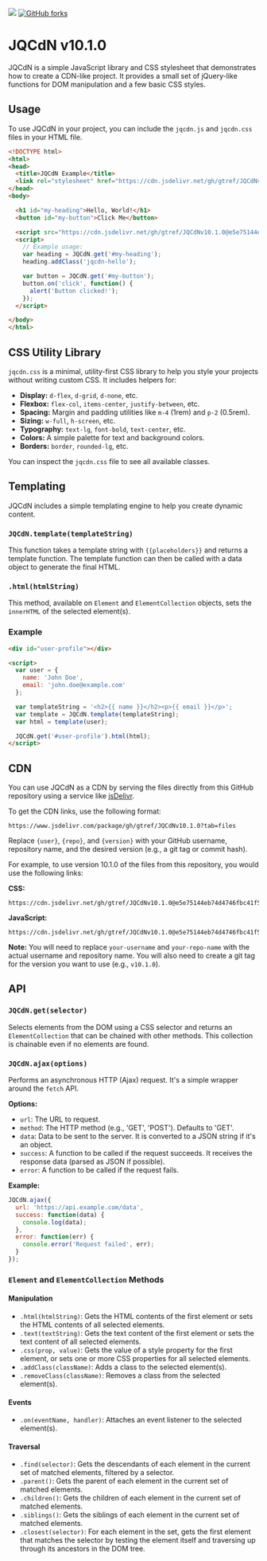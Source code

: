 [![](https://data.jsdelivr.com/v1/package/gh/gtref/JQCdNv10.1.0/badge)](https://www.jsdelivr.com/package/gh/gtref/JQCdNv10.1.0)  [![GitHub forks](https://img.shields.io/github/forks/gtref/JQCdNv10.1.0?style=social)](https://github.com/gtref/JQCdNv10.1.0/network)




# JQCdN v10.1.0

JQCdN is a simple JavaScript library and CSS stylesheet that demonstrates how to create a CDN-like project. It provides a small set of jQuery-like functions for DOM manipulation and a few basic CSS styles.

## Usage

To use JQCdN in your project, you can include the `jqcdn.js` and `jqcdn.css` files in your HTML file.

```html
<!DOCTYPE html>
<html>
<head>
  <title>JQCdN Example</title>
  <link rel="stylesheet" href="https://cdn.jsdelivr.net/gh/gtref/JQCdNv10.1.0@e5e75144eb74d4746fbc41f5f3a95fa669aed866/jqcdn.css">
</head>
<body>

  <h1 id="my-heading">Hello, World!</h1>
  <button id="my-button">Click Me</button>

  <script src="https://cdn.jsdelivr.net/gh/gtref/JQCdNv10.1.0@e5e75144eb74d4746fbc41f5f3a95fa669aed866/jqcdn.js"></script>
  <script>
    // Example usage:
    var heading = JQCdN.get('#my-heading');
    heading.addClass('jqcdn-hello');

    var button = JQCdN.get('#my-button');
    button.on('click', function() {
      alert('Button clicked!');
    });
  </script>

</body>
</html>
```

## CSS Utility Library

`jqcdn.css` is a minimal, utility-first CSS library to help you style your projects without writing custom CSS. It includes helpers for:

- **Display:** `d-flex`, `d-grid`, `d-none`, etc.
- **Flexbox:** `flex-col`, `items-center`, `justify-between`, etc.
- **Spacing:** Margin and padding utilities like `m-4` (1rem) and `p-2` (0.5rem).
- **Sizing:** `w-full`, `h-screen`, etc.
- **Typography:** `text-lg`, `font-bold`, `text-center`, etc.
- **Colors:** A simple palette for text and background colors.
- **Borders:** `border`, `rounded-lg`, etc.

You can inspect the `jqcdn.css` file to see all available classes.

## Templating

JQCdN includes a simple templating engine to help you create dynamic content.

### `JQCdN.template(templateString)`

This function takes a template string with `{{placeholders}}` and returns a template function. The template function can then be called with a data object to generate the final HTML.

### `.html(htmlString)`

This method, available on `Element` and `ElementCollection` objects, sets the `innerHTML` of the selected element(s).

### Example

```html
<div id="user-profile"></div>

<script>
  var user = {
    name: 'John Doe',
    email: 'john.doe@example.com'
  };

  var templateString = '<h2>{{ name }}</h2><p>{{ email }}</p>';
  var template = JQCdN.template(templateString);
  var html = template(user);

  JQCdN.get('#user-profile').html(html);
</script>
```

## CDN

You can use JQCdN as a CDN by serving the files directly from this GitHub repository using a service like [jsDelivr](https://www.jsdelivr.com/).

To get the CDN links, use the following format:

```
https://www.jsdelivr.com/package/gh/gtref/JQCdNv10.1.0?tab=files
```

Replace `{user}`, `{repo}`, and `{version}` with your GitHub username, repository name, and the desired version (e.g., a git tag or commit hash).

For example, to use version 10.1.0 of the files from this repository, you would use the following links:

**CSS:**
```
https://cdn.jsdelivr.net/gh/gtref/JQCdNv10.1.0@e5e75144eb74d4746fbc41f5f3a95fa669aed866/jqcdn.css
```

**JavaScript:**
```
https://cdn.jsdelivr.net/gh/gtref/JQCdNv10.1.0@e5e75144eb74d4746fbc41f5f3a95fa669aed866/jqcdn.js
```

**Note:** You will need to replace `your-username` and `your-repo-name` with the actual username and repository name. You will also need to create a git tag for the version you want to use (e.g., `v10.1.0`).

## API

### `JQCdN.get(selector)`

Selects elements from the DOM using a CSS selector and returns an `ElementCollection` that can be chained with other methods. This collection is chainable even if no elements are found.

### `JQCdN.ajax(options)`

Performs an asynchronous HTTP (Ajax) request. It's a simple wrapper around the `fetch` API.

**Options:**
- `url`: The URL to request.
- `method`: The HTTP method (e.g., 'GET', 'POST'). Defaults to 'GET'.
- `data`: Data to be sent to the server. It is converted to a JSON string if it's an object.
- `success`: A function to be called if the request succeeds. It receives the response data (parsed as JSON if possible).
- `error`: A function to be called if the request fails.

**Example:**
```javascript
JQCdN.ajax({
  url: 'https://api.example.com/data',
  success: function(data) {
    console.log(data);
  },
  error: function(err) {
    console.error('Request failed', err);
  }
});
```

### `Element` and `ElementCollection` Methods

#### Manipulation
- `.html(htmlString)`: Gets the HTML contents of the first element or sets the HTML contents of all selected elements.
- `.text(textString)`: Gets the text content of the first element or sets the text content of all selected elements.
- `.css(prop, value)`: Gets the value of a style property for the first element, or sets one or more CSS properties for all selected elements.
- `.addClass(className)`: Adds a class to the selected element(s).
- `.removeClass(className)`: Removes a class from the selected element(s).

#### Events
- `.on(eventName, handler)`: Attaches an event listener to the selected element(s).

#### Traversal
- `.find(selector)`: Gets the descendants of each element in the current set of matched elements, filtered by a selector.
- `.parent()`: Gets the parent of each element in the current set of matched elements.
- `.children()`: Gets the children of each element in the current set of matched elements.
- `.siblings()`: Gets the siblings of each element in the current set of matched elements.
- `.closest(selector)`: For each element in the set, gets the first element that matches the selector by testing the element itself and traversing up through its ancestors in the DOM tree.
